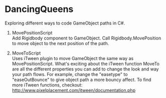 # DancingQueens
Exploring different ways to code GameObject paths in C#.

1. MovePositionScript <br> 
Add Rigidbody component to GameObject. Call Rigidbody.MovePosition to move object to the next position of the path.

2. MoveToScript <br>
Uses iTween plugin to move GameObject the same way as MovePositionScript. What's exciting about the iTween function MoveTo are all the different properties you can add to change the look and way your path flows. For example, change the "easetype" to "easeOutBounce" to give object path a more bouncy affect. To find more iTween functions, checkout: http://www.pixelplacement.com/itween/documentation.php

